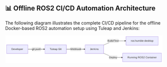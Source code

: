## 📊 Offline ROS2 CI/CD Automation Architecture

The following diagram illustrates the complete CI/CD pipeline for the offline Docker-based ROS2 automation setup using Tuleap and Jenkins:

![ROS2 CI/CD Workflow](./deepseek_mermaid_20250601_ef03d8.png)
